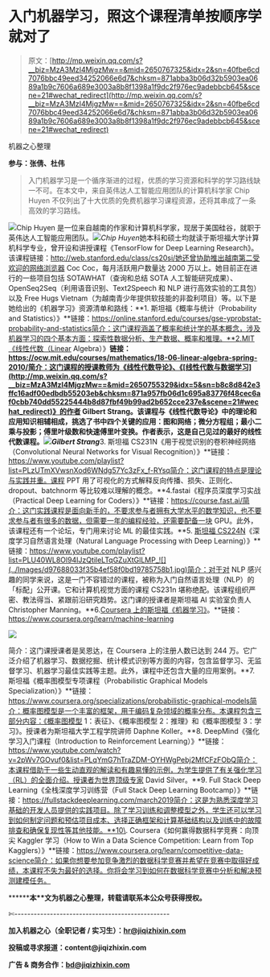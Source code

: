 # 入门机器学习，照这个课程清单按顺序学就对了

> 原文：[http://mp.weixin.qq.com/s?__biz=MzA3MzI4MjgzMw==&mid=2650767325&idx=2&sn=40fbe6cd7076bbc49eed34252066e6d7&chksm=871abba3b06d32b5903ea0689a1b9c7606a689e3003a8b8f1398a1f9dc2f976ec9adebbcb645&scene=21#wechat_redirect](http://mp.weixin.qq.com/s?__biz=MzA3MzI4MjgzMw==&mid=2650767325&idx=2&sn=40fbe6cd7076bbc49eed34252066e6d7&chksm=871abba3b06d32b5903ea0689a1b9c7606a689e3003a8b8f1398a1f9dc2f976ec9adebbcb645&scene=21#wechat_redirect)

机器之心整理

**参与：张倩、杜伟**

> 入门机器学习是一个循序渐进的过程，优质的学习资源和科学的学习路线缺一不可。在本文中，来自英伟达人工智能应用团队的计算机科学家 Chip Huyen 不仅列出了十大优质的免费机器学习课程资源，还将其串成了一条高效的学习路线。

![](../Images/77d7ee93d9b4273d29d07f6113564b5a.jpg)Chip Huyen 是一位来自越南的作家和计算机科学家，现居于美国硅谷，就职于英伟达人工智能应用团队。![](../Images/fcbce244bf8a76928426fd5d999ce572.jpg)*Chip Huyen*她本科和硕士均就读于斯坦福大学计算机科学专业，曾开设和讲授课程《TensorFlow for Deep Learning Research》。该课程链接：http://web.stanford.edu/class/cs20si/她还曾协助推出越南第二受欢迎的网络浏览器 Coc Coc，每月活跃用户数量达 2000 万以上。她目前正在进行的一些项目包括 SOTAWHAT（查询和总结 SOTA 人工智能研究成果）、OpenSeq2Seq（利用语音识别、Text2Speech 和 NLP 进行高效实验的工具包）以及 Free Hugs Vietnam（为越南青少年提供软技能的非盈利项目）等。以下是她给出的《机器学习》资源清单和路线：**1\. 斯坦福《概率与统计（Probability and Statistics）》**链接：https://online.stanford.edu/courses/gse-yprobstat-probability-and-statistics简介：这门课程涵盖了概率和统计学的基本概念，涉及机器学习的四个基本方面：探索性数据分析、生产数据、概率和推理。**2.MIT《线性代数（Linear Algebra）》**链接：https://ocw.mit.edu/courses/mathematics/18-06-linear-algebra-spring-2010/简介：这门课程的授课教师为《线性代数导论》、《[线性代数与数据学习](http://mp.weixin.qq.com/s?__biz=MzA3MzI4MjgzMw==&mid=2650755329&idx=5&sn=b8c8d842e3ffc16adf00edbdb55203eb&chksm=871a957fb06d1c695a83776f48cec6af0cbb740dd55225444b8d87fbf49b99ad2b652cce237e&scene=21#wechat_redirect)》的作者 Gilbert Strang。该课程与《线性代数导论》中的理论和应用知识相辅相成，挑选了书中四个关键的应用：图和网络；微分方程组；最小二乘与投影；傅里叶级数和快速傅里叶变换。作者表示，这是自己见过的最好的线性代数课程。![](../Images/b1f00b7e38696f9c7aee58aa4c7655ac.jpg)*Gilbert Strang***3\. 斯坦福 CS231N《用于视觉识别的卷积神经网络（Convolutional Neural Networks for Visual Recognition）》**链接：https://www.youtube.com/playlist?list=PLzUTmXVwsnXod6WNdg57Yc3zFx_f-RYsq简介：这门课程的特点是理论与实践并重。课程 PPT 用了可视化的方式解释反向传播、损失、正则化、dropout、batchnorm 等比较难以理解的概念。**4.fastai《程序员深度学习实战（Practical Deep Learning for Coders）》**链接：https://course.fast.ai/简介：这门实践课程是面向新手的，不要求参与者拥有大学水平的数学知识，也不要求参与者有很多的数据，但需要一年的编程经验，还需要配备一块 GPU。此外，该课程还有一个论坛，专门用来讨论 ML 的最佳实践。**5\. [斯坦福 CS224N](http://mp.weixin.qq.com/s?__biz=MzA3MzI4MjgzMw==&mid=2650758563&idx=3&sn=91db157f614f29b1d5bbcfcd94c7da34&chksm=871a99ddb06d10cbfedf8d01c4413d189772bcfb479d41bbf4576274be4534891a52616b500b&scene=21#wechat_redirect)《深度学习自然语言处理（Natural Language Processing with Deep Learning）》**链接：https://www.youtube.com/playlist?list=PLU40WL8Ol94IJzQtileLTqGZuXtGlLMP_![](../Images/d97688033f35b4ef58f0bd19785758b1.jpg)简介：对于对 NLP 感兴趣的同学来说，这是一门不容错过的课程，被称为入门自然语言处理（NLP）的「标配」公开课。它和计算机视觉方面的课程 CS231n 堪称绝配。该课程组织严密、教法得当、紧跟前沿研究趋势。这门课的授课者是斯坦福 AI 实验室负责人 Christopher Manning。**6.[Coursera 上的斯坦福《机器学习》](http://mp.weixin.qq.com/s?__biz=MzA3MzI4MjgzMw==&mid=2650752922&idx=2&sn=7ee3962b266b695e330a409325dcbe43&chksm=871a83e4b06d0af257d89e302ee09aaf7a985e7b33e89830d87f5f42ad6f50bae8fbbb920237&scene=21#wechat_redirect)。**链接：https://www.coursera.org/learn/machine-learning

![](../Images/10142032c495da7a647be5bf5262cafe.jpg)

简介：这门课授课者是吴恩达，在 Coursera 上的注册人数已达到 244 万。它广泛介绍了机器学习、数据挖掘、统计模式识别等方面的内容，包含监督学习、无监督学习、机器学习最佳实践等主题。此外，课程中还包含大量的应用案例。**7\. 斯坦福《概率图模型专项课程（Probabilistic Graphical Models Specialization）》**链接：https://www.coursera.org/specializations/probabilistic-graphical-models简介：概率图模型是一个丰富的框架，用于编码复杂领域的概率分布。本课程包含三部分内容：《概率图模型 1：表征》、《概率图模型 2：推理》和《概率图模型 3：学习》。授课者为斯坦福大学工程学院讲师 Daphne Koller。**8\. DeepMind《强化学习入门课程（Introduction to Reinforcement Learning）》**链接：https://www.youtube.com/watch?v=2pWv7GOvuf0&list=PLqYmG7hTraZDM-OYHWgPebj2MfCFzFObQ简介：本课程借助于一些生动直观的解读和有趣易懂的示例，为学生提供了有关强化学习（RL）的全面介绍。授课者为世界顶级专家 David Silver。**9\. Full Stack Deep Learning《全栈深度学习训练营（Full Stack Deep Learning Bootcamp）》**链接：https://fullstackdeeplearning.com/march2019简介：这是为熟悉深度学习基础的开发人员提供的实践项目。除了学习训练和调整模型之外，学生还可以学习到如何制定问题和预估项目成本、选择正确框架和计算基础结构以及训练中的故障排查和确保复现性等其他技能。**10\. Coursera《如何赢得数据科学竞赛：向顶尖 Kaggler 学习（How to Win a Data Science Competition: Learn from Top Kagglers）》**链接：https://www.coursera.org/learn/competitive-data-science简介：如果你想要参加竞争激烈的数据科学竞赛并希望在竞赛中取得好成绩，本课程不失为最好的选择。你将会学习到如何在数据科学竞赛中分析和解决预测建模任务。

********本****文为机器之心整理，**转载请联系本公众号获得授权****。**

✄------------------------------------------------

**加入机器之心（全职记者 / 实习生）：hr@jiqizhixin.com**

**投稿或寻求报道：**content**@jiqizhixin.com**

**广告 & 商务合作：bd@jiqizhixin.com**